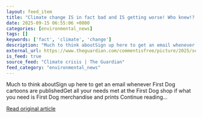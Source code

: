 ```yaml
---
layout: feed_item
title: "Climate change IS in fact bad and IS getting worse! Who knew!? | First Dog on the Moon"
date: 2025-09-15 06:55:06 +0000
categories: [environmental_news]
tags: []
keywords: ['fact', 'climate', 'change']
description: "Much to think aboutSign up here to get an email whenever First Dog cartoons are publishedGet all your needs met at the First Dog shop if what you need is Fir..."
external_url: https://www.theguardian.com/commentisfree/picture/2025/sep/15/climate-change-is-in-fact-bad-and-is-getting-worse-who-knew
is_feed: true
source_feed: "Climate crisis | The Guardian"
feed_category: "environmental_news"
---
```


Much to think aboutSign up here to get an email whenever First Dog cartoons are publishedGet all your needs met at the First Dog shop if what you need is First Dog merchandise and prints Continue reading...

[Read original article](https://www.theguardian.com/commentisfree/picture/2025/sep/15/climate-change-is-in-fact-bad-and-is-getting-worse-who-knew)
